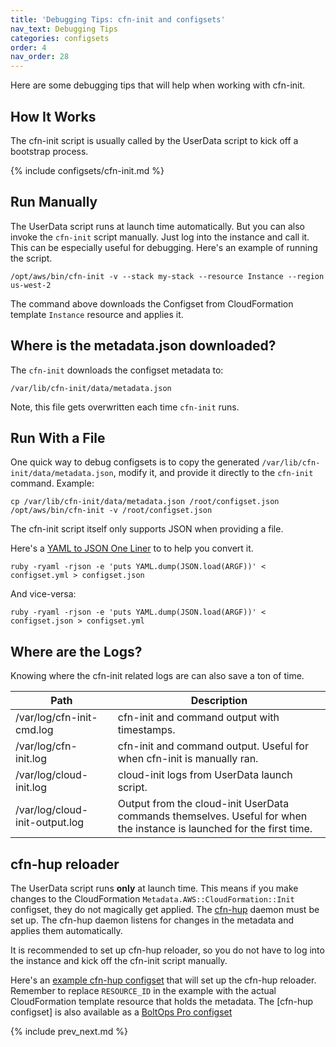 ```yaml
---
title: 'Debugging Tips: cfn-init and configsets'
nav_text: Debugging Tips
categories: configsets
order: 4
nav_order: 28
---
```


Here are some debugging tips that will help when working with cfn-init.

## How It Works

The cfn-init script is usually called by the UserData script to kick off a bootstrap process.

{% include configsets/cfn-init.md %}

## Run Manually

The UserData script runs at launch time automatically.  But you can also invoke the `cfn-init` script manually. Just log into the instance and call it.  This can be especially useful for debugging. Here's an example of running the script.

    /opt/aws/bin/cfn-init -v --stack my-stack --resource Instance --region us-west-2

The command above downloads the Configset from CloudFormation template `Instance` resource and applies it.

## Where is the metadata.json downloaded?

The `cfn-init` downloads the configset metadata to:

    /var/lib/cfn-init/data/metadata.json

Note, this file gets overwritten each time `cfn-init` runs.

## Run With a File

One quick way to debug configsets is to copy the generated `/var/lib/cfn-init/data/metadata.json`, modify it, and provide it directly to the `cfn-init` command. Example:

    cp /var/lib/cfn-init/data/metadata.json /root/configset.json
    /opt/aws/bin/cfn-init -v /root/configset.json

The cfn-init script itself only supports JSON when providing a file.

Here's a [YAML to JSON One Liner](https://blog.boltops.com/2017/09/16/json-to-yaml-one-liner) to to help you convert it.

    ruby -ryaml -rjson -e 'puts YAML.dump(JSON.load(ARGF))' < configset.yml > configset.json

And vice-versa:

    ruby -ryaml -rjson -e 'puts YAML.dump(JSON.load(ARGF))' < configset.json > configset.yml

## Where are the Logs?

Knowing where the cfn-init related logs are can also save a ton of time.

Path | Description
--- | ---
/var/log/cfn-init-cmd.log | cfn-init and command output with timestamps.
/var/log/cfn-init.log | cfn-init and command output. Useful for when cfn-init is manually ran.
/var/log/cloud-init.log | cloud-init logs from UserData launch script.
/var/log/cloud-init-output.log | Output from the cloud-init UserData commands themselves. Useful for when the instance is launched for the first time.

## cfn-hup reloader

The UserData script runs **only** at launch time.  This means if you make changes to the CloudFormation `Metadata.AWS::CloudFormation::Init` configset, they do not magically get applied.  The [cfn-hup](https://docs.aws.amazon.com/AWSCloudFormation/latest/UserGuide/cfn-hup.html) daemon must be set up. The cfn-hup daemon listens for changes in the metadata and applies them automatically.

It is recommended to set up cfn-hup reloader, so you do not have to log into the instance and kick off the cfn-init script manually.

Here's an [example cfn-hup configset](https://gist.github.com/tongueroo/2c6db800d262ac87eef5196a5b5abe01) that will set up the cfn-hup reloader.  Remember to replace `RESOURCE_ID` in the example with the actual CloudFormation template resource that holds the metadata.  The [cfn-hup configset] is also available as a [BoltOps Pro configset](https://github.com/boltopspro-docs/cfn-hup)

{% include prev_next.md %}
